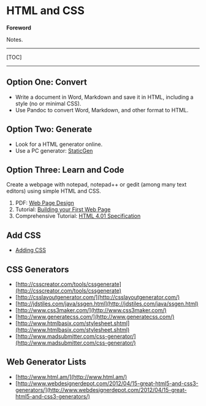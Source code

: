 # HTML and CSS

**Foreword**

Notes.

-----

[TOC]

-----

## Option One: Convert

- Write a document in Word, Markdown and save it in HTML, including a style (no or minimal CSS).
- Use Pandoc to convert Word, Markdown, and other format to HTML.

## Option Two: Generate

- Look for a HTML generator online.
- Use a PC generator: [StaticGen](https://www.staticgen.com/)

## Option Three: Learn and Code

Create a webpage with notepad, notepad++ or gedit (among many text editors) using simple HTML and CSS.

1. PDF: [Web Page Design](http://web.cerritos.edu/pnguyen/SitePages/cis160/web%20page%20design.pdf)
1. Tutorial: [Building your First Web Page](http://learn.shayhowe.com/html-css/building-your-first-web-page/)
1. Comprehensive Tutorial: [HTML 4.01 Specification](https://www.w3.org/TR/REC-html40/cover.html#minitoc)

## Add CSS

- [Adding CSS](http://matthewjamestaylor.com/blog/adding-css-to-html-with-link-embed-inline-and-import)

## CSS Generators

- [http://csscreator.com/tools/cssgenerate](http://csscreator.com/tools/cssgenerate)
- [http://csslayoutgenerator.com/](http://csslayoutgenerator.com/)
- [http://jdstiles.com/java/ssgen.html](http://jdstiles.com/java/ssgen.html)
- [http://www.css3maker.com/](http://www.css3maker.com/)
- [http://www.generatecss.com/](http://www.generatecss.com/)
- [http://www.htmlbasix.com/stylesheet.shtml](http://www.htmlbasix.com/stylesheet.shtml)
- [http://www.madsubmitter.com/css-generator/](http://www.madsubmitter.com/css-generator/)

## Web Generator Lists

- [http://www.html.am/](http://www.html.am/)
- [http://www.webdesignerdepot.com/2012/04/15-great-html5-and-css3-generators/](http://www.webdesignerdepot.com/2012/04/15-great-html5-and-css3-generators/)
